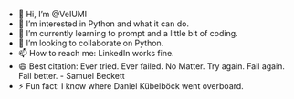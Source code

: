 - 👋 Hi, I’m @VeIUMI
- 👀 I’m interested in Python and what it can do.
- 🌱 I’m currently learning to prompt and a little bit of coding.
- 💞️ I’m looking to collaborate on Python.
- 📫 How to reach me: LinkedIn works fine.
- 😄 Best citation: Ever tried. Ever failed. No Matter. Try again. Fail again. Fail better. - Samuel Beckett
- ⚡ Fun fact: I know where Daniel Kübelböck went overboard.
